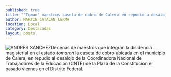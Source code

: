 ```yaml
---
published: true
title: "'Toman' maestros caseta de cobro de Calera en repudio a desalojo de la CNTE en DF"
author: MARTIN CATALAN LERMA
location: Local
category: Destacadas
layout: posts
---
```


![ANDRES SANCHEZ](http://i.imgur.com/EfBoJDlm.jpg)Decenas de maestros que integran la disidencia magisterial en el estado _tomaron_ la caseta de cobro ubicada en el municipio de Calera, en repudio al desalojo de la Coordinadora Nacional de Trabajadores de la Educación (CNTE) de la Plaza de la Constitución el pasado viernes en el Distrito Federal.

